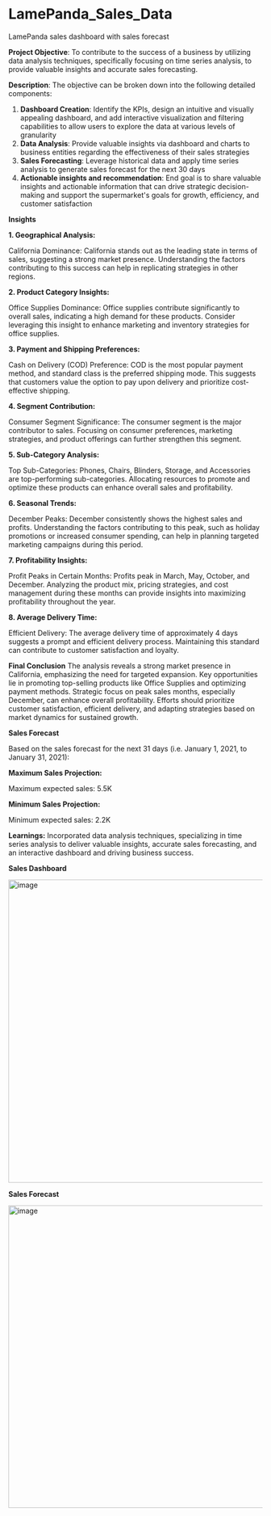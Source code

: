 # LamePanda_Sales_Data
LamePanda sales dashboard with sales forecast

**Project Objective**: To contribute to the success of a business by utilizing data analysis techniques, specifically focusing on time series analysis, to provide valuable insights and accurate sales forecasting.

**Description**:
The objective can be broken down into the following detailed components:
1. **Dashboard Creation**: Identify the KPIs, design an intuitive and visually appealing dashboard, and add interactive visualization and filtering capabilities to allow users to explore the data at various levels of granularity
2. **Data Analysis**: Provide valuable insights via dashboard and charts to business entities regarding the effectiveness of their sales strategies
3. **Sales Forecasting**: Leverage historical data and apply time series analysis to generate sales forecast for the next 30 days
4. **Actionable insights and recommendation**: End goal is to share valuable insights and actionable information that can drive strategic decision-making and support the supermarket's goals for growth, efficiency, and customer satisfaction  

**Insights**						

**1. Geographical Analysis:**

  California Dominance: California stands out as the leading state in terms of sales, suggesting a strong market presence. Understanding the factors contributing to this success can help in replicating strategies in other regions.

**2. Product Category Insights:**

  Office Supplies Dominance: Office supplies contribute significantly to overall sales, indicating a high demand for these products. Consider leveraging this insight to enhance marketing and inventory strategies for office supplies.

**3. Payment and Shipping Preferences:**

  Cash on Delivery (COD) Preference: COD is the most popular payment method, and standard class is the preferred shipping mode. This suggests that customers value the option to pay upon delivery and prioritize cost-effective shipping.

**4. Segment Contribution:**

  Consumer Segment Significance: The consumer segment is the major contributor to sales. Focusing on consumer preferences, marketing strategies, and product offerings can further strengthen this segment.

**5. Sub-Category Analysis:**

  Top Sub-Categories: Phones, Chairs, Blinders, Storage, and Accessories are top-performing sub-categories. Allocating resources to promote and optimize these products can enhance overall sales and profitability.

**6. Seasonal Trends:**

  December Peaks: December consistently shows the highest sales and profits. Understanding the factors contributing to this peak, such as holiday promotions or increased consumer spending, can help in planning targeted marketing campaigns during this period.

**7. Profitability Insights:**

  Profit Peaks in Certain Months: Profits peak in March, May, October, and December. Analyzing the product mix, pricing strategies, and cost management during these months can provide insights into maximizing profitability throughout the year.

**8. Average Delivery Time:**

  Efficient Delivery: The average delivery time of approximately 4 days suggests a prompt and efficient delivery process. Maintaining this standard can contribute to customer satisfaction and loyalty.

**Final Conclusion**
  The analysis reveals a strong market presence in California, emphasizing the need for targeted expansion. Key opportunities lie in promoting top-selling products like Office Supplies and optimizing payment methods. Strategic focus on peak sales months, especially December, can enhance overall profitability. Efforts should prioritize customer satisfaction, efficient delivery, and adapting strategies based on market dynamics for sustained growth.

**Sales Forecast**

Based on the sales forecast for the next 31 days (i.e. January 1, 2021, to January 31, 2021):

**Maximum Sales Projection:**

Maximum expected sales: 5.5K

**Minimum Sales Projection:**

Minimum expected sales: 2.2K

**Learnings:**
  Incorporated data analysis techniques, specializing in time series analysis to deliver valuable insights, accurate sales forecasting, and an interactive dashboard and driving business success.

**Sales Dashboard**

<img width="600" alt="image" src="https://github.com/Pndydpk/LamePanda_Sales_Data/assets/85039287/f104db9d-e615-4157-b8e1-259809681d57">

**Sales Forecast**

<img width="599" alt="image" src="https://github.com/Pndydpk/LamePanda_Sales_Data/assets/85039287/ec245ae1-aa36-46f7-948f-a4a2be6ea2b1">


